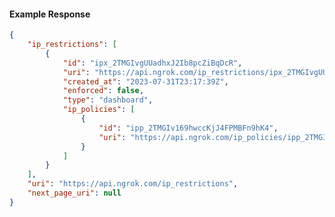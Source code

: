 <!-- Code generated for API Clients. DO NOT EDIT. -->

#### Example Response

```json
{
	"ip_restrictions": [
		{
			"id": "ipx_2TMGIvgUUadhxJ2Ib8pcZiBqDcR",
			"uri": "https://api.ngrok.com/ip_restrictions/ipx_2TMGIvgUUadhxJ2Ib8pcZiBqDcR",
			"created_at": "2023-07-31T23:17:39Z",
			"enforced": false,
			"type": "dashboard",
			"ip_policies": [
				{
					"id": "ipp_2TMGIv169hwccKjJ4FPMBFn9hK4",
					"uri": "https://api.ngrok.com/ip_policies/ipp_2TMGIv169hwccKjJ4FPMBFn9hK4"
				}
			]
		}
	],
	"uri": "https://api.ngrok.com/ip_restrictions",
	"next_page_uri": null
}
```
